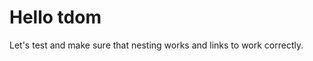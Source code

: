 # Hello tdom

Let's test and make sure that nesting works and links to [](../../index) work correctly.